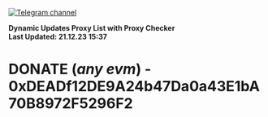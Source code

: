 [![Telegram channel](https://img.shields.io/endpoint?url=https://runkit.io/damiankrawczyk/telegram-badge/branches/master?url=https://t.me/n4z4v0d)](https://t.me/n4z4v0d) 

**Dynamic Updates Proxy List with Proxy Checker**  
**Last Updated: 21.12.23 15:37**

# DONATE (_any evm_) - 0xDEADf12DE9A24b47Da0a43E1bA70B8972F5296F2

